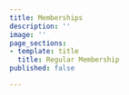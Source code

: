 ```yaml
---
title: Memberships
description: ''
image: ''
page_sections:
- template: title
  title: Regular Membership
published: false

---
```

